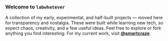 ### Welcome to `labwhatever`
A collection of my early, experimental, and half-built projects — moved here for transparency and nostalgia.
These were built while learning new tech, so expect chaos, creativity, and a few useful ideas.
Feel free to explore or fork anything you find interesting.
For my current work, visit [**@smartcraze**](https://github.com/smartcraze).

